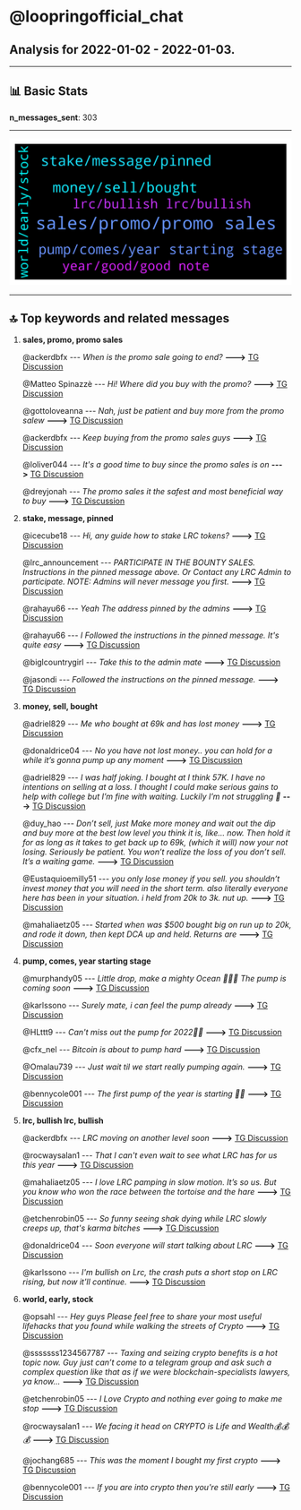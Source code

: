 # **@loopringofficial_chat**
 ## Analysis for **2022-01-02** - **2022-01-03**.

---

## 📊 **Basic Stats**

**n_messages_sent**: 303

---
![wordcloud](loopringofficial_chat_1Days_wordcloud.png)

---


## 🔝 **Top keywords and related messages**

1. **sales, promo, promo sales**

    @ackerdbfx --- *When is the promo sale going to end?* **--->** [TG Discussion](https://t.me/loopringofficial_chat/20846)

    @Matteo Spinazzè --- *Hi! Where did you buy with the promo?* **--->** [TG Discussion](https://t.me/loopringofficial_chat/20678)

    @gottoloveanna --- *Nah, just be patient and buy more from the promo salew* **--->** [TG Discussion](https://t.me/loopringofficial_chat/20805)

    @ackerdbfx --- *Keep buying from the promo sales guys* **--->** [TG Discussion](https://t.me/loopringofficial_chat/21076)

    @loliver044 --- *It's a good time to buy since the promo sales is on* **--->** [TG Discussion](https://t.me/loopringofficial_chat/20809)

    @dreyjonah --- *The promo sales it the safest and most beneficial way to buy* **--->** [TG Discussion](https://t.me/loopringofficial_chat/21006)

2. **stake, message, pinned**

    @icecube18 --- *Hi, any guide how to stake LRC tokens?* **--->** [TG Discussion](https://t.me/loopringofficial_chat/20889)

    @lrc_announcement --- *PARTICIPATE IN THE BOUNTY SALES. Instructions in the pinned message above. Or  Contact any LRC Admin to participate. NOTE: Admins will never message you first.* **--->** [TG Discussion](https://t.me/loopringofficial_chat/21154)

    @rahayu66 --- *Yeah  The address pinned by the admins* **--->** [TG Discussion](https://t.me/loopringofficial_chat/21001)

    @rahayu66 --- *I Followed the instructions in the pinned message.  It's quite easy* **--->** [TG Discussion](https://t.me/loopringofficial_chat/20997)

    @biglcountrygirl --- *Take this to the admin mate* **--->** [TG Discussion](https://t.me/loopringofficial_chat/20794)

    @jasondi --- *Followed the instructions on the pinned message.* **--->** [TG Discussion](https://t.me/loopringofficial_chat/20681)

3. **money, sell, bought**

    @adriel829 --- *Me who bought at 69k and has lost money* **--->** [TG Discussion](https://t.me/loopringofficial_chat/20946)

    @donaldrice04 --- *No you have not lost money.. you can hold for a while it’s gonna pump up any moment* **--->** [TG Discussion](https://t.me/loopringofficial_chat/20955)

    @adriel829 --- *I was half joking. I bought at I think 57K. I have no intentions on selling at a loss. I thought I could make serious gains to help with college but I’m fine with waiting. Luckily I’m not struggling 🤞* **--->** [TG Discussion](https://t.me/loopringofficial_chat/20953)

    @duy_hao --- *Don’t sell, just Make more money and wait out the dip and buy more at the best low level you think it is, like… now. Then hold it for as long as it takes to get back up to 69k, (which it will) now your not losing. Seriously be patient.  You won’t realize the loss of you don’t sell.  It’s a waiting game.* **--->** [TG Discussion](https://t.me/loopringofficial_chat/20952)

    @Eustaquioemilly51 --- *you only lose money if you sell. you shouldn’t invest money that you will need in the short term.  also literally everyone here has been in your situation. i held from 20k to 3k. nut up.* **--->** [TG Discussion](https://t.me/loopringofficial_chat/20947)

    @mahaliaetz05 --- *Started when was $500 bought big on run up to 20k, and rode it down, then kept DCA up and held. Returns are* **--->** [TG Discussion](https://t.me/loopringofficial_chat/20948)

4. **pump, comes, year starting stage**

    @murphandy05 --- *Little drop, make a mighty Ocean 🚀💯💥 The pump is coming soon* **--->** [TG Discussion](https://t.me/loopringofficial_chat/20708)

    @karlssono --- *Surely mate, i can feel the pump already* **--->** [TG Discussion](https://t.me/loopringofficial_chat/20964)

    @HLttt9 --- *Can't miss out the pump for 2022🚀💥* **--->** [TG Discussion](https://t.me/loopringofficial_chat/20920)

    @cfx_nel --- *Bitcoin is about to pump hard* **--->** [TG Discussion](https://t.me/loopringofficial_chat/20883)

    @Omalau739 --- *Just wait til we start really pumping again.* **--->** [TG Discussion](https://t.me/loopringofficial_chat/20780)

    @bennycole001 --- *The first pump of the year is  starting 🙌🏻* **--->** [TG Discussion](https://t.me/loopringofficial_chat/20745)

5. **lrc, bullish lrc, bullish**

    @ackerdbfx --- *LRC moving on another level soon* **--->** [TG Discussion](https://t.me/loopringofficial_chat/21077)

    @rocwaysalan1 --- *That I can't even wait to see what LRC has for us this year* **--->** [TG Discussion](https://t.me/loopringofficial_chat/20908)

    @mahaliaetz05 --- *I love LRC pamping in slow motion. It’s so us. But you know who won the race between the tortoise and the hare* **--->** [TG Discussion](https://t.me/loopringofficial_chat/20815)

    @etchenrobin05 --- *So funny seeing shak dying while LRC slowly creeps up, that's karma bitches* **--->** [TG Discussion](https://t.me/loopringofficial_chat/20814)

    @donaldrice04 --- *Soon everyone will start talking about LRC* **--->** [TG Discussion](https://t.me/loopringofficial_chat/20799)

    @karlssono --- *I'm bullish on Lrc, the crash puts a short stop on LRC rising, but now it'll continue.* **--->** [TG Discussion](https://t.me/loopringofficial_chat/21127)

6. **world, early, stock**

    @opsahl --- *Hey guys Please feel free to share your most useful lifehacks that you found while walking the streets of  Crypto* **--->** [TG Discussion](https://t.me/loopringofficial_chat/20746)

    @sssssss1234567787 --- *Taxing and seizing crypto benefits is a hot topic now. Guy just can’t come to a telegram group and ask such a complex question like that as if we were blockchain-specialists lawyers, ya know…* **--->** [TG Discussion](https://t.me/loopringofficial_chat/20855)

    @etchenrobin05 --- *I Love Crypto and nothing ever going to make me stop* **--->** [TG Discussion](https://t.me/loopringofficial_chat/21151)

    @rocwaysalan1 --- *We facing it head on CRYPTO is Life and Wealth💰💰💰* **--->** [TG Discussion](https://t.me/loopringofficial_chat/21150)

    @jochang685 --- *This was the moment I bought my first crypto* **--->** [TG Discussion](https://t.me/loopringofficial_chat/20933)

    @bennycole001 --- *If you are into crypto then you're still early* **--->** [TG Discussion](https://t.me/loopringofficial_chat/20887)


